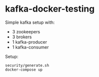 # kafka-docker-testing

Simple kafka setup with:
- 3 zookeepers
- 3 brokers
- 1 kafka-producer
- 1 kafka-consumer

Setup:
```
security/generate.sh
docker-compose up
```
